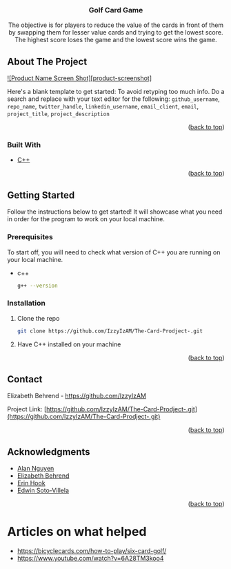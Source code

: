 <div id="top"></div>


<!-- PROJECT LOGO -->
<br />
<div align="center">

<h3 align="center">Golf Card Game</h3>

  <p align="center">
  The objective is for players to reduce the value of the cards in front of them by swapping them for lesser value cards and trying to get the lowest score. The highest score loses the game and the lowest score wins the game.    
    
  </p>
</div>


<!-- ABOUT THE PROJECT -->
## About The Project

[![Product Name Screen Shot][product-screenshot]](https://example.com)

Here's a blank template to get started: To avoid retyping too much info. Do a search and replace with your text editor for the following: `github_username`, `repo_name`, `twitter_handle`, `linkedin_username`, `email_client`, `email`, `project_title`, `project_description`

<p align="right">(<a href="#top">back to top</a>)</p>



### Built With

* [C++](https://www.cplusplus.com/)

<p align="right">(<a href="#top">back to top</a>)</p>



<!-- GETTING STARTED -->
## Getting Started

Follow the instructions below to get started! It will showcase what you need in order for the program to work on your local machine.

### Prerequisites

To start off, you will need to check what version of C++ you are running on your local machine.
* c++
  ```sh
  g++ --version
  ```

### Installation

1. Clone the repo
   ```sh
   git clone https://github.com/IzzyIzAM/The-Card-Prodject-.git
   ```
2. Have C++ installed on your machine

<p align="right">(<a href="#top">back to top</a>)</p>



<!-- CONTACT -->
## Contact

Elizabeth Behrend - https://github.com/IzzyIzAM

Project Link: [https://github.com/IzzyIzAM/The-Card-Prodject-.git](https://github.com/IzzyIzAM/The-Card-Prodject-.git)

<p align="right">(<a href="#top">back to top</a>)</p>



<!-- ACKNOWLEDGMENTS -->
## Acknowledgments

* [Alan Nguyen](https://github.com/NightOfDevils)
* [Elizabeth Behrend](https://github.com/IzzyIzAM)
* [Erin Hook](https://github.com/KingKantalope)
* [Edwin Soto-Villela](https://github.com/edwinsoto88)

<p align="right">(<a href="#top">back to top</a>)</p>


# Articles on what helped
- https://bicyclecards.com/how-to-play/six-card-golf/
- https://www.youtube.com/watch?v=6A28TM3koo4
